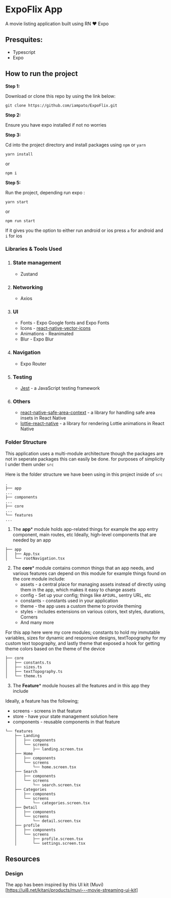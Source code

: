 # ExpoFlix App

 A movie listing application built using RN ❤️ Expo


## Presquites:

- Typescript
- Expo

## How to run the project

**Step 1:**

Download or clone this repo by using the link below:

```
git clone https://github.com/iampato/ExpoFlix.git
```

**Step 2:**

Ensure you have expo installed if not no worries


**Step 3:**

Cd into the project directory and install packages using `npm` or `yarn`

```
yarn install
```
or

```
npm i
```


**Step 5:**

Run the project, depending run expo :

```
yarn start
```

or 

```
npm run start
```

If it gives you the option to either run android or ios press `a` for android and `i` for ios 


### Libraries & Tools Used

1. ### State management
    * Zustand
    
2. ### Networking
    * Axios

3. ### UI
    * Fonts -  Expo Google fonts and Expo Fonts
    * Icons - [react-native-vector-icons](https://github.com/oblador/react-native-vector-icons)
    * Animations - Reanimated
    * Blur - Expo Blur
   
4. ### Navigation
    * Expo Router
     
5. ### Testing
    * [Jest](https://jestjs.io/) - a JavaScript testing framework

6. ### Others
   * [react-native-safe-area-context](https://github.com/th3rdwave/react-native-safe-area-context) - a library for handling safe area insets in React Native
   * [lottie-react-native](https://github.com/lottie-react-native/lottie-react-native) - a library for rendering Lottie animations in React Native

### Folder Structure
This application uses a multi-module architecture though the packages are not in seperate packages this can easily be done. for purposes of simplicity I under them under `src` 


Here is the folder structure we have been using in this project inside of `src`

```
.
├── app
...
├── components
...
├── core
...
└── features
...
```


1. The **app*** module holds app-related things for example the app entry component, main routes, etc
Ideally, high-level components that are needed by an app

```
├── app
│   ├── App.tsx
│   └── rootNavigation.tsx
```

2. The **core*** module contains common things that an app needs, and various features can depend on this module for example things found on the core module include:
   - assets - a central place for managing assets instead of directly using them in the app, which makes it easy to change assets
   - config - Set up your config; things like `APIURL`, sentry URL, etc
   - constants - constants used in your application
   - theme - the app uses a custom theme to provide theming
   - styles - includes extensions on various colors, text styles, durations, Corners
   - And many more

For this app here were my core modules; constants to hold my immutable variables, sizes for dynamic and responsive designs, textTopography for my custom text topography, and lastly theme that exposed a hook for getting theme colors based on the theme of the device 
```
├── core
│   ├── constants.ts
│   ├── sizes.ts
│   ├── textTopography.ts
│   └── theme.ts
```

3. The **Feature*** module houses all the features and in this app they include

Ideally, a feature has the following;
- screens - screens in that feature
- store - have your state management solution here
- components - reusable components in that feature

```
└── features
    ├── Landing
    │   ├── components
    │   └── screens
    │       ├── landing.screen.tsx
    ├── Home
    │   ├── components
    │   └── screens
    │       └── home.screen.tsx
    ├── Search
    │   ├── components
    │   └── screens
    │       └── search.screen.tsx
    ├── Categories
    │   ├── components
    │   └── screens
    │       └── categories.screen.tsx
    ├── Detail
    │   ├── components
    │   └── screens
    │       └── detail.screen.tsx
    ├── profile
    │   ├── components
    │   └── screens
    │       ├── profile.screen.tsx
    │       └── settings.screen.tsx
```

## Resources

### Design

The app has been inspired by this UI kit (Muvi)[https://ui8.net/kitani/products/muvi---movie-streaming-ui-kit]



